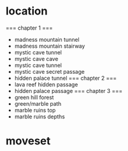 # location
=== chapter 1 ===
* madness mountain tunnel
* madness mountain stairway
* mystic cave tunnel
* mystic cave cave
* mystic cave tunnel
* mystic cave secret passage
* hidden palace tunnel
=== chapter 2 ===
* lava reef hidden passage
* hidden palace passage
=== chapter 3 ===
* green hill forest
* green/marble path
* marble ruins top
* marble ruins depths
# moveset
